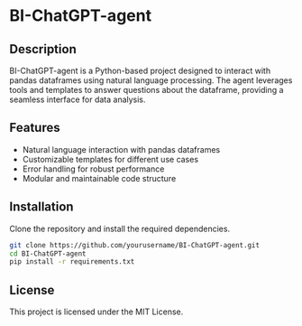 # BI-ChatGPT-agent

## Description
BI-ChatGPT-agent is a Python-based project designed to interact with pandas dataframes using natural language processing. The agent leverages tools and templates to answer questions about the dataframe, providing a seamless interface for data analysis.

## Features
- Natural language interaction with pandas dataframes
- Customizable templates for different use cases
- Error handling for robust performance
- Modular and maintainable code structure

## Installation
Clone the repository and install the required dependencies.

```bash
git clone https://github.com/yourusername/BI-ChatGPT-agent.git
cd BI-ChatGPT-agent
pip install -r requirements.txt
```

## License
This project is licensed under the MIT License.